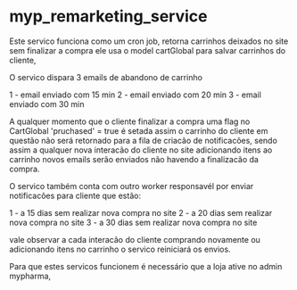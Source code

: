 # myp_remarketing_service

Este servico funciona como um cron job, retorna carrinhos deixados no site sem finalizar a compra
ele usa o model cartGlobal para salvar carrinhos do cliente,

O servico dispara 3 emails de abandono de carrinho

1 - email enviado com 15 min
2 - email enviado com 20 min 
3 - email enviado com 30 min

A qualquer momento que o cliente finalizar a compra uma flag no CartGlobal 'pruchased' = true é setada assim o carrinho do cliente em questão não será retornado para a fila de criacão de notificacões, sendo assim a qualquer nova interacão do cliente no site adicionando itens ao carrinho novos emails serão enviados não havendo a finalizacão da compra.

O servico também conta com outro worker responsavél por enviar notificacões para cliente que estão:

1 - a 15 dias sem realizar nova compra no site
2 - a 20 dias sem realizar nova compra no site
3 - a 30 dias sem realizar nova compra no site


vale observar a cada interacão do cliente comprando novamente ou adicionando itens no carrinho o servico reiniciará os envios.

Para que estes servicos funcionem é necessário que a loja ative no admin mypharma, 
